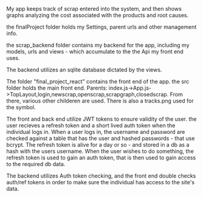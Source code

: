 My app keeps track of scrap entered into the system, and then shows graphs analyzing the cost associated with the products and root causes.

the finalProject folder holds my Settings, parent urls and other management info.

the scrap_backend folder contains my backend for the app, including my models, urls and views - which accumulate to the the Api my front end uses.

The backend utilizes an sqlite database dictated by the views. 

The folder "final_project_react" contains the front end of the app. the src folder holds the main front end.
Parents: index.js->App.js->TopLayout,login,newscrap,openscrap,scrapgraph,closedscrap. From there, various other childeren are used. There is also a tracks.png used for the symbol.

The front and back end utilize JWT tokens to ensure validity of the user. the user recieves a refresh token and a short lived auth token when the individual logs in. When a user logs in, the username and password are checked against a table that has the user and hashed passwords - that use bcrypt. The refresh token is alive for a day or so - and stored in a db as a hash with the users username. When the user wishes to do something, the refresh token is used to gain an auth token, that is then used to gain access to the required db data.

The backend utilizes Auth token checking, and the front end double checks auth/ref tokens in order to make sure the individual has access to the site's data. 

